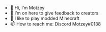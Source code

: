 - 👋 Hi, I’m Motzey
- 👀 I’m on here to give feedback to creators
- 🌱 I like to play modded Minecraft
- 📫 How to reach me: Discord Motzey#0138
